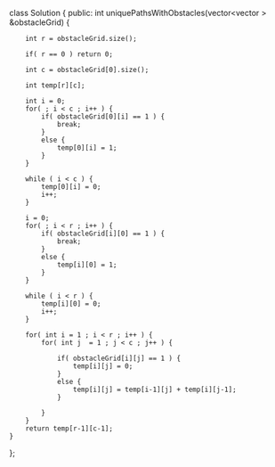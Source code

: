 class Solution {
public:
    int uniquePathsWithObstacles(vector<vector<int> > &obstacleGrid) {
        
        int r = obstacleGrid.size();
        
        if( r == 0 ) return 0;
        
        int c = obstacleGrid[0].size();
        
        int temp[r][c];
        
        int i = 0;
        for( ; i < c ; i++ ) {
            if( obstacleGrid[0][i] == 1 ) {
                break;
            }
            else {
                temp[0][i] = 1;
            }
        }
        
        while ( i < c ) {
            temp[0][i] = 0;
            i++;
        }
        
        i = 0;
        for( ; i < r ; i++ ) {
            if( obstacleGrid[i][0] == 1 ) {
                break;
            }
            else {
                temp[i][0] = 1;
            }
        }
        
        while ( i < r ) {
            temp[i][0] = 0;
            i++;
        }
        
        for( int i = 1 ; i < r ; i++ ) {
            for( int j  = 1 ; j < c ; j++ ) {
                
                if( obstacleGrid[i][j] == 1 ) {
                    temp[i][j] = 0;
                }
                else {
                    temp[i][j] = temp[i-1][j] + temp[i][j-1];
                }
                
            }
        }
        return temp[r-1][c-1];
    }
};
